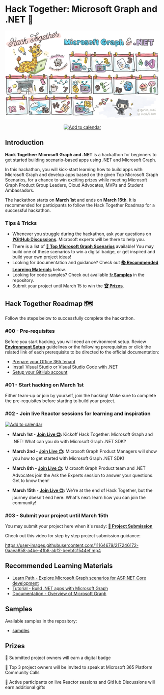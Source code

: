# Hack Together: Microsoft Graph and .NET 🦒

![Hack Together Roadmap](/assets/HackTogetherRoadmap.png)

<p align="center">
  <a href="https://aka.ms/hack-together/sessions"><img src="https://img.shields.io/badge/%F0%9F%93%86-add%20to%20calendar-blue?style=for-the-badge" alt="Add to calendar" border="0" /></a>
</p>

## Introduction

**Hack Together: Microsoft Graph and .NET** is a hackathon for beginners to get started building scenario-based apps using .NET and Microsoft Graph.

In this hackathon, you will kick-start learning how to build apps with Microsoft Graph and develop apps based on the given Top Microsoft Graph Scenarios, for a chance to win exciting prizes while meeting Microsoft Graph Product Group Leaders, Cloud Advocates, MVPs and Student Ambassadors.

The hackathon starts on **March 1st** and ends on **March 15th**. It is recommended for participants to follow the Hack Together Roadmap for a successful hackathon.

### Tips & Tricks

* Whenever you struggle during the hackathon, ask your questions on **[❓GitHub Discussions](https://github.com/microsoft/hack-together/discussions)**. Microsoft experts will be there to help you.
* There is a list of **[📃 Top Microsoft Graph Scenarios](/top-scenarios.md)** available! You may build one of these scenarios to win a digital badge, or get inspired and build your own project ideas!
* Looking for documentation and guidance? Check out **[📚 Recommended Learning Materials](https://github.com/microsoft/hack-together#recommended-learning-materials)** below.
* Looking for code samples? Check out available **[✨ Samples](https://github.com/microsoft/hack-together#samples)** in the repository.
* Submit your project until March 15 to win the **[🏆 Prizes](https://github.com/microsoft/hack-together#samples)**.

## Hack Together Roadmap 🗺️

Follow the steps below to successfully complete the hackathon.

### #00 - Pre-requisites

Before you start hacking, you will need an environment setup. Review **[Environment Setup](/setup.md)** guidelines or the following prerequisites or click the related link of each prerequisite to be directed to the official documentation:

* [Prepare your Office 365 tenant](/setup.md#1---prepare-your-microsoft-365-tenant)
* [Install Visual Studio or Visual Studio Code with .NET](/setup.md#2---install-visual-studio-or-visual-studio-code-with-net)
* [Setup your GitHub account](/setup.md#3---setup-your-github-account)

### #01 - Start hacking on March 1st

Either team-up or join by yourself, join the hacking! Make sure to complete the pre-requisites before starting to build your project.

### #02 - Join live Reactor sessions for learning and inspiration
<p align="left">
  <a href="https://aka.ms/hack-together/sessions"><img src="https://img.shields.io/badge/%F0%9F%93%86-add%20to%20calendar-blue?style=for-the-badge" alt="Add to calendar" border="0" /></a>
</p>

* **March 1st - [Join Live 📺](https://aka.ms/hack-together/session01):** Kickoff Hack Together: Microsoft Graph and .NET! What can you do with Microsoft Graph .NET SDK?

* **March 2nd - [Join Live 📺](https://aka.ms/hack-together/session02):** Microsoft Graph Product Managers will show you how to get started with Microsoft Graph .NET SDK!

* **March 8th - [Join Live 📺](https://aka.ms/hack-together/session03):** Microsoft Graph Product team and .NET Advocates join the Ask the Experts session to answer your questions. Get to know them!

* **March 15th - [Join Live 📺](https://aka.ms/hack-together/session04):** We're at the end of Hack Together, but the journey doesn't end here. What's next: learn how you can join the community!

### #03 - Submit your project until March 15th

You may submit your project here when it's ready: **[🚀 Project Submission](https://github.com/microsoft/hack-together/issues/new?assignees=&labels=&template=project.yml&title=Project%3A+%3Cshort+description%3E)**

Check out this video for step by step project submission guidance:

https://user-images.githubusercontent.com/11164679/217246172-0aaea858-a4be-4fb8-abf2-beebfc1544ef.mp4

## Recommended Learning Materials

* [Learn Path - Explore Microsoft Graph scenarios for ASP.NET Core development](https://learn.microsoft.com/en-us/training/paths/m365-msgraph-dotnet-core-scenarios/)
* [Tutorial - Build .NET apps with Microsoft Graph](https://learn.microsoft.com/en-us/graph/tutorials/dotnet?tabs=aad)
* [Documentation - Overview of Microsoft Graph](https://learn.microsoft.com/en-us/graph/overview)

## Samples

Available samples in the repository:

* [samples](/samples/samples.md)

## Prizes

🏅 Submitted project owners will earn a digital badge

🎤 Top 3 project owners will be invited to speak at Microsoft 365 Platform Community Calls

🎁 Active participants on live Reactor sessions and GitHub Discussions will earn additional gifts
